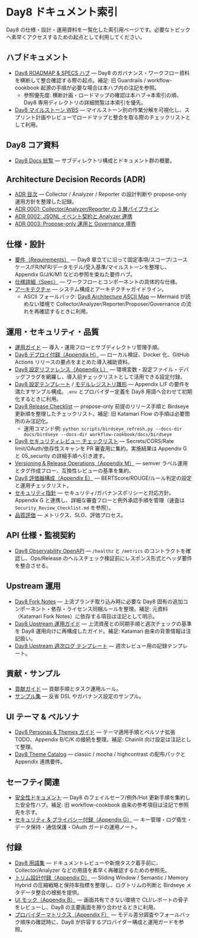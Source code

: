 # Day8 ドキュメント索引

Day8 の仕様・設計・運用資料を一覧化した索引用ページです。必要なトピックへ素早くアクセスするための起点として利用してください。

## ハブドキュメント
- [Day8 ROADMAP & SPECS ハブ](ROADMAP_AND_SPECS.md) — Day8 のガバナンス・ワークフロー資料を横断して整合確認する際の起点。補足: 旧 Guardrails / workflow-cookbook 起源の手順が必要な場合は本ハブ内の注記を参照。
  - 参照優先度: 横断計画・ロードマップの確認は本ハブ→本索引の順、Day8 専用ディレクトリの詳細閲覧は本索引を優先。
- [Day8 マイルストーン WBS](day8_wbs.csv) — マイルストーン別の作業分解を可視化し、スプリント計画やレビューでロードマップと整合を取る際のチェックリストとして利用。

## Day8 コア資料
- [Day8 Docs 総覧](day8/README.md) — サブディレクトリ構成とドキュメント群の概要。

## Architecture Decision Records (ADR)
- [ADR 目次](adr/README.md) — Collector / Analyzer / Reporter の設計判断や propose-only 運用方針を整理した記録。
- [ADR 0001: Collector/Analyzer/Reporter の 3 層パイプライン](adr/0001-collector-analyzer-reporter-pipeline.md)
- [ADR 0002: JSONL イベント契約と Analyzer 連携](adr/0002-jsonl-event-contract.md)
- [ADR 0003: Propose-only 運用と Governance 境界](adr/0003-propose-only-governance.md)

## 仕様・設計
- [要件（Requirements）](day8/spec/01_requirements.md) — Day8 章立てに沿って固定事項/スコープ/ユースケース/FR/NFR/データモデル/受入基準/マイルストーンを整理し、Appendix G/J/K/M1 などの参照を束ねた要件ハブ。
- [仕様詳細（Spec）](day8/spec/02_spec.md) — ワークフローとコンポーネントの具体的な仕様。
- [アーキテクチャ](day8/design/03_architecture.md) — システム構成とアーキテクチャガイドライン。
  - ASCII フォールバック: [Day8 Architecture ASCII Map](Architecture_ASCII.md) — Mermaid が読めない環境で Collector/Analyzer/Reporter/Proposer/Governance の流れを再確認するときに利用。

## 運用・セキュリティ・品質
- [運用ガイド](day8/ops/04_ops.md) — 導入・運用フローとサブディレクトリ管理手順。
- [Day8 デプロイ付録（Appendix H）](addenda/H_Deploy_Guide.md) — ローカル検証、Docker 化、GitHub Actions リリースの要点をまとめた導入補助資料。
- [Day8 設定リファレンス（Appendix L）](addenda/L_Config_Reference.md) — 環境変数・設定ファイル・デバッグフラグを網羅し、導入前チェックリストとして活用できる設定付録。
- [Day8 設定テンプレート](../config/env.example) / [モデルレジストリ雛形](../config/model_registry.json) — Appendix L/F の要件を満たすサンプル構成。`.env` とプロバイダー定義を Day8 用語へ合わせて初期化するときに利用。
- [Day8 Release Checklist](Release_Checklist.md) — propose-only 前提のリリース手順と Birdseye 更新順を整理したチェックリスト。補足: 旧 Katamari Flow の手順は必要箇所のみ注記化。
  - 運用コマンド例: `python scripts/birdseye_refresh.py --docs-dir docs/birdseye --docs-dir workflow-cookbook/docs/birdseye`
- [Day8 セキュリティレビュー チェックリスト](Security_Review_Checklist.md) — Secrets/CORS/Rate limit/OAuth/依存性スキャンを PR 審査用に集約。実施結果は Appendix G と 05_security の詳細手順へ引き渡す。
- [Versioning & Release Operations（Appendix M）](addenda/M_Versioning_Release.md) — semver ラベル運用とタグ作成フロー、互換性レビューの基準を集約。
- [Day8 評価器構成（Appendix E）](addenda/E_Evaluator_Details.md) — BERTScore/ROUGE/ルール判定の設定と運用チェックリスト。
- [セキュリティ指針](day8/security/05_security.md) — セキュリティ/ガバナンスポリシーと対応方針。Appendix G と連携し、詳細な審査フローと例外承認手順を管理（速査は `Security_Review_Checklist.md` を参照）。
- [品質評価](day8/quality/06_quality.md) — メトリクス、SLO、評価プロセス。

## API 仕様・監視契約
- [Day8 Observability OpenAPI](openapi/day8_openapi.yaml) — `/healthz` と `/metrics` のコントラクトを確認し、Ops/Release のヘルスチェック検証前にレスポンス形式とヘッダ要件を整合させる。

## Upstream 運用
- [Day8 Fork Notes](FORK_NOTES.md) — 上流ブランチ取り込み時に必要な Day8 固有の追加コンポーネント・依存・ライセンス同梱ルールを整理。補足: 元資料（Katamari Fork Notes）に依存する項目は注記として明示。
- [Day8 Upstream 運用ガイド](UPSTREAM.md) — 上流資産との同期手順と週次チェックの基準を Day8 運用向けに再構成したガイド。補足: Katamari 由来の背景情報は注記扱い。
- [Day8 Upstream 週次ログ テンプレート](UPSTREAM_WEEKLY_LOG.md) — 週次レビュー用の記録テンプレート。

## 貢献・サンプル
- [貢献ガイド](day8/guides/07_contributing.md) — 貢献手順とタスク運用ルール。
- [サンプル集](day8/examples/10_examples.md) — 反省 DSL やガバナンス設定のサンプル。

## UI テーマ & ペルソナ
- [Day8 Personas & Themes ガイド](../README_PERSONAS_THEMES.md) — テーマ適用手順とペルソナ拡張 TODO、Appendix B/C/K の接続を整理。補足: Chainlit 向け設定は注記として整理。
- [Day8 Theme Catalog](../themes/CATALOG.md) — classic / mocha / highcontrast の配布パックと Appendix 連携要件。

## セーフティ関連
- [安全性ドキュメント](safety.md) — Day8 のフェイルセーフ/例外/Hot 更新手順を集約した安全性ハブ。補足: 旧 workflow-cookbook 由来の参考項目は注記で参照先を示す。
- [セキュリティ & プライバシー付録（Appendix G）](addenda/G_Security_Privacy.md) — キー管理・ログ衛生・データ保持・通信保護・OAuth ガードの運用ノート。

## 付録
- [Day8 用語集](addenda/A_Glossary.md) — ドキュメントレビューや新規タスク着手前に、Collector/Analyzer などの用語を素早く再確認するための参照先。
- [トリム設計付録（Appendix D）](addenda/D_Trim_Design.md) — Sliding Window / Semantic / Memory Hybrid の圧縮戦略と保持率指標を整理し、ログトリムの判断と Birdseye メタデータ整合の根拠を提供。
- [UI モック（Appendix B）](addenda/B_UI_Mock.md) — 画面共有できない環境で CLI/レポートの骨子をレビューし、Day8 の主要画面を擦り合わせるときに利用。
- [プロバイダーマトリクス（Appendix F）](addenda/F_Provider_Matrix.md) — モデル差分調査やフォールバック順序の確認時に、Day8 が許容するプロバイダー構成と運用ガードを参照。
